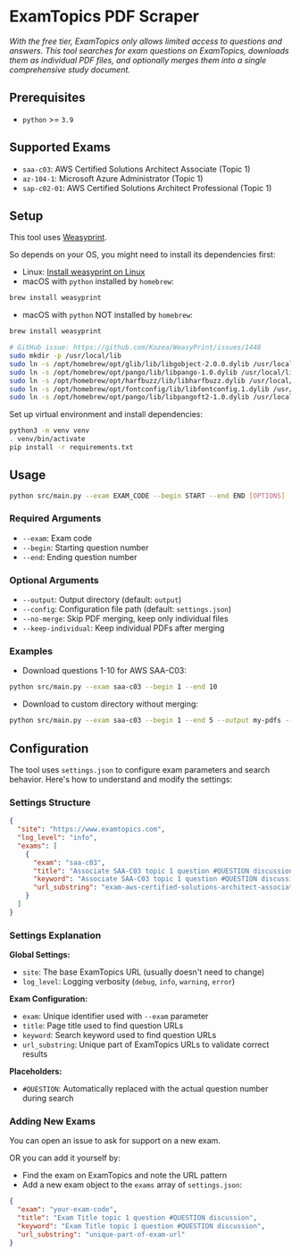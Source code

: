 # ExamTopics PDF Scraper

*With the free tier, ExamTopics only allows limited access to questions and answers. This tool searches for exam questions on ExamTopics, downloads them as individual PDF files, and optionally merges them into a single comprehensive study document.*

## Prerequisites

- `python` >= `3.9`

## Supported Exams

- `saa-c03`: AWS Certified Solutions Architect Associate (Topic 1)
- `az-104-1`: Microsoft Azure Administrator (Topic 1)
- `sap-c02-01`: AWS Certified Solutions Architect Professional (Topic 1) 

## Setup

This tool uses [Weasyprint](https://weasyprint.org/). 

So depends on your OS, you might need to install its dependencies first:

- Linux: [Install weasyprint on Linux](https://doc.courtbouillon.org/weasyprint/stable/first_steps.html#linux)
- macOS with `python` installed by `homebrew`:
```bash
brew install weasyprint
```
- macOS with `python` NOT installed by `homebrew`:
```bash
brew install weasyprint

# GitHub issue: https://github.com/Kozea/WeasyPrint/issues/1448
sudo mkdir -p /usr/local/lib
sudo ln -s /opt/homebrew/opt/glib/lib/libgobject-2.0.0.dylib /usr/local/lib/gobject-2.0
sudo ln -s /opt/homebrew/opt/pango/lib/libpango-1.0.dylib /usr/local/lib/pango-1.0
sudo ln -s /opt/homebrew/opt/harfbuzz/lib/libharfbuzz.dylib /usr/local/lib/harfbuzz
sudo ln -s /opt/homebrew/opt/fontconfig/lib/libfontconfig.1.dylib /usr/local/lib/fontconfig-1
sudo ln -s /opt/homebrew/opt/pango/lib/libpangoft2-1.0.dylib /usr/local/lib/pangoft2-1.0
```

Set up virtual environment and install dependencies:
```bash
python3 -m venv venv
. venv/bin/activate
pip install -r requirements.txt
```

## Usage

```bash
python src/main.py --exam EXAM_CODE --begin START --end END [OPTIONS]
```

### Required Arguments

- `--exam`: Exam code
- `--begin`: Starting question number
- `--end`: Ending question number

### Optional Arguments

- `--output`: Output directory (default: `output`)
- `--config`: Configuration file path (default: `settings.json`)
- `--no-merge`: Skip PDF merging, keep only individual files
- `--keep-individual`: Keep individual PDFs after merging

### Examples

- Download questions 1-10 for AWS SAA-C03:
```bash
python src/main.py --exam saa-c03 --begin 1 --end 10
```

- Download to custom directory without merging:
```bash
python src/main.py --exam saa-c03 --begin 1 --end 5 --output my-pdfs --no-merge
```

## Configuration

The tool uses `settings.json` to configure exam parameters and search behavior. Here's how to understand and modify the settings:

### Settings Structure

```json
{
  "site": "https://www.examtopics.com",
  "log_level": "info",
  "exams": [
    {
      "exam": "saa-c03",
      "title": "Associate SAA-C03 topic 1 question #QUESTION discussion",
      "keyword": "Associate SAA-C03 topic 1 question #QUESTION discussion",
      "url_substring": "exam-aws-certified-solutions-architect-associate-saa-c03"
    }
  ]
}
```

### Settings Explanation

**Global Settings:**
- `site`: The base ExamTopics URL (usually doesn't need to change)
- `log_level`: Logging verbosity (`debug`, `info`, `warning`, `error`)

**Exam Configuration:**
- `exam`: Unique identifier used with `--exam` parameter
- `title`: Page title used to find question URLs
- `keyword`: Search keyword used to find question URLs
- `url_substring`: Unique part of ExamTopics URLs to validate correct results

**Placeholders:**
- `#QUESTION`: Automatically replaced with the actual question number during search

### Adding New Exams

You can open an issue to ask for support on a new exam.

OR you can add it yourself by:

- Find the exam on ExamTopics and note the URL pattern
- Add a new exam object to the `exams` array of `settings.json`:

```json
{
  "exam": "your-exam-code",
  "title": "Exam Title topic 1 question #QUESTION discussion",
  "keyword": "Exam Title topic 1 question #QUESTION discussion",
  "url_substring": "unique-part-of-exam-url"
}
```
